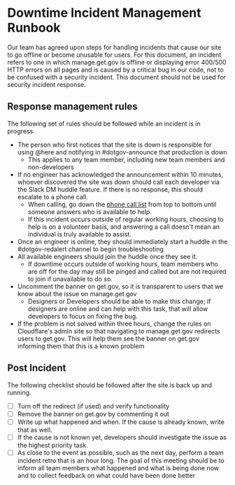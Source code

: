 # Downtime Incident Management Runbook

 Our team has agreed upon steps for handling incidents that cause our site to go offline or become unusable for users. For this document, an incident refers to one in which manage.get.gov is offline or displaying error 400/500 HTTP errors on all pages and is caused by a critical bug in our code, not to be confused with a security incident. This document should not be used for security incident response.

## Response management rules

The following set of rules should be followed while an incident is in progress.

- The person who first notices that the site is down is responsible for using @here and notifying in #dotgov-announce that production is down
  - This applies to any team member, including new team members and non-developers
- If no engineer has acknowledged the announcement within 10 minutes, whoever discovered the site was down should call each developer via the Slack DM huddle feature. If there is no response, this should escalate to a phone call.
  - When calling, go down the [phone call list](https://docs.google.com/document/d/1k4r-1MNCfW8EXSXa-tqJQzOvJxQv0ARvHnOjjAH0LII/edit) from top to bottom until someone answers who is available to help.
  - If this incident occurs outside of regular working hours, choosing to help is on a volunteer basis, and answering a call doesn't mean an individual is truly available to assist.
- Once an engineer is online, they should immediately start a huddle in the #dotgov-redalert channel to begin troubleshooting
- All available engineers should join the huddle once they see it.
  - If downtime occurs outside of working hours, team members who are off for the day may still be pinged and called but are not required to join if unavailable to do so.
- Uncomment the banner on get.gov, so it is transparent to users that we know about the issue on manage.get.gov
  - Designers or Developers should be able to make this change; if designers are online and can help with this task, that will allow developers to focus on fixing the bug.
- If the problem is not solved within three hours, change the rules on Cloudflare's admin site so that navigating to manage.get.gov redirects users to get.gov. This will help them see the banner on get.gov informing them that this is a known problem

## Post Incident

The following checklist should be followed after the site is back up and running.

- [ ] Turn off the redirect (if used) and verify functionality
- [ ] Remove the banner on get.gov by commenting it out
- [ ] Write up what happened and when. If the cause is already known, write that as well.
- [ ] If the cause is not known yet, developers should investigate the issue as the highest priority task.
- [ ] As close to the event as possible, such as the next day, perform a team incident retro that is an hour long. The goal of this meeting should be to inform all team members what happened and what is being done now and to collect feedback on what could have been done better
